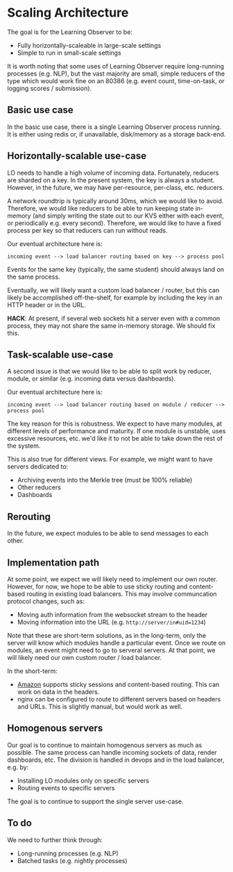 # Scaling Architecture

The goal is for the Learning Observer to be:

* Fully horizontally-scaleable in large-scale settings
* Simple to run in small-scale settings

It is worth noting that some uses of Learning Observer require
long-running processes (e.g. NLP), but the vast majority are small,
simple reducers of the type which would work fine on an 80386
(e.g. event count, time-on-task, or logging scores / submission).

## Basic use case

In the basic use case, there is a single Learning Observer process
running. It is either using redis or, if unavailable, disk/memory as a
storage back-end.

## Horizontally-scalable use-case

LO needs to handle a high volume of incoming data. Fortunately,
reducers are sharded on a key. In the present system, the key is
always a student. However, in the future, we may have per-resource,
per-class, etc. reducers.

A network roundtrip is typically around 30ms, which we would like to
avoid. Therefore, we would like reducers to be able to run keeping
state in-memory (and simply writing the state out to our KVS either
with each event, or periodically e.g. every second). Therefore, we
would like to have a fixed process per key so that reducers can run
without reads.

Our eventual architecture here is:

```
incoming event --> load balancer routing based on key --> process pool
```

Events for the same key (typically, the same student) should always
land on the same process.

Eventually, we will likely want a custom load balancer / router, but
this can likely be accomplished off-the-shelf, for example by
including the key in an HTTP header or in the URL.

**HACK**: At present, if several web sockets hit a server even with a
  common process, they may not share the same in-memory storage. We
  should fix this.

## Task-scalable use-case

A second issue is that we would like to be able to split work by
reducer, module, or similar (e.g. incoming data versus dashboards).

Our eventual architecture here is:

```
incoming event --> load balancer routing based on module / reducer --> process pool
```

The key reason for this is robustness. We expect to have many modules,
at different levels of performance and maturity. If one module is
unstable, uses excessive resources, etc. we'd like it to not be able
to take down the rest of the system.

This is also true for different views. For example, we might want to
have servers dedicated to:

* Archiving events into the Merkle tree (must be 100% reliable)
* Other reducers
* Dashboards

## Rerouting

In the future, we expect modules to be able to send messages to each
other.

## Implementation path

At some point, we expect we will likely need to implement our own
router. However, for now, we hope to be able to use sticky routing and
content-based routing in existing load balancers. This may involve
communcation protocol changes, such as:

- Moving auth information from the websocket stream to the header
- Moving information into the URL (e.g. `http://server/in#uid=1234`)

Note that these are short-term solutions, as in the long-term, only
the server will know which modules handle a particular event. Once we
route on modules, an event might need to go to serveral servers. At
that point, we will likely need our own custom router / load balancer.

In the short-term:

* [Amazon](https://aws.amazon.com/elasticloadbalancing/application-load-balancer/?nc=sn&loc=2&dn=2)
supports sticky sessions and content-based routing. This can work on data in the headers.
* nginx can be configured to route to different servers based on headers and URLs. This is slightly manual, but would work as well. 

## Homogenous servers

Our goal is to continue to maintain homogenous servers as much as
possible. The same process can handle incoming sockets of data, render
dashboards, etc. The division is handled in devops and in the load
balancer, e.g. by:

- Installing LO modules only on specific servers
- Routing events to specific servers

The goal is to continue to support the single server use-case.

## To do

We need to further think through:

- Long-running processes (e.g. NLP)
- Batched tasks (e.g. nightly processes)
